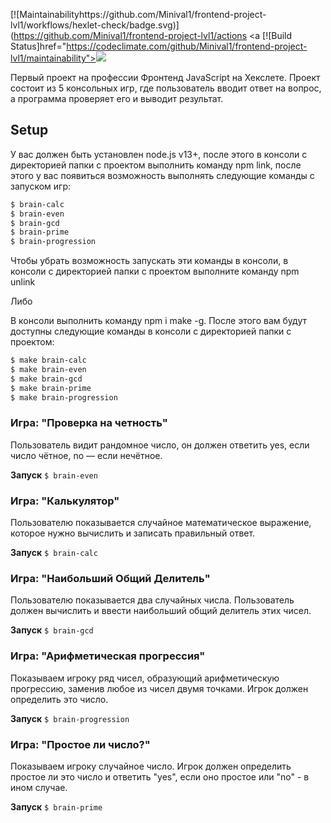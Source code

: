 
[![Maintainabilityhttps://github.com/Minival1/frontend-project-lvl1/workflows/hexlet-check/badge.svg)](https://github.com/Minival1/frontend-project-lvl1/actions
<a [![Build Status]href="https://codeclimate.com/github/Minival1/frontend-project-lvl1/maintainability"><img src="https://api.codeclimate.com/v1/badges/a99a88d28ad37a79dbf6/maintainability" /></a>

Первый проект на профессии Фронтенд JavaScript на Хекслете. Проект состоит из 5 консольных игр, где пользователь вводит ответ на вопрос, а программа проверяет его и выводит результат. 

## Setup

У вас должен быть установлен node.js v13+, после этого в консоли с директорией папки с проектом выполнить команду npm link, после этого у вас появиться возможность выполнять следующие команды с запуском игр:

```sh
$ brain-calc
$ brain-even
$ brain-gcd
$ brain-prime
$ brain-progression
```
Чтобы убрать возможность запускать эти команды в консоли, в консоли с директорией папки с проектом выполните команду npm unlink


Либо

В консоли выполнить команду npm i make -g.
После этого вам будут доступны следующие команды в консоли с директорией папки с проектом:
```sh
$ make brain-calc
$ make brain-even
$ make brain-gcd
$ make brain-prime
$ make brain-progression
```


### Игра: "Проверка на четность"

Пользователь видит рандомное число, он должен ответить yes, если число чётное, no — если нечётное.

**Запуск**
```$ brain-even```

### Игра: "Калькулятор"

Пользователю показывается случайное математическое выражение, которое нужно вычислить и записать правильный ответ.

**Запуск**
```$ brain-calc```

### Игра: "Наибольший Общий Делитель"

Пользователю показывается два случайных числа. Пользователь должен вычислить и ввести наибольший общий делитель этих чисел.

**Запуск**
```$ brain-gcd```

### Игра: "Арифметическая прогрессия"

Показываем игроку ряд чисел, образующий арифметическую прогрессию, заменив любое из чисел двумя точками. Игрок должен определить это число.

**Запуск**
```$ brain-progression```

### Игра: "Простое ли число?"

Показываем игроку случайное число. Игрок должен определить простое ли это число и ответить "yes", если оно простое или "no" - в ином случае.

**Запуск**
```$ brain-prime```
